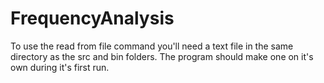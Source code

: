 # FrequencyAnalysis

To use the read from file command you'll need a text file in the same directory as the src and bin folders. The program should make one on it's own during it's first run. 
